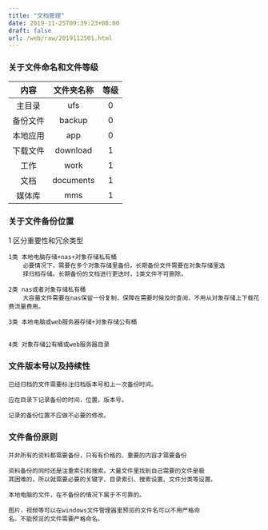 ```yaml
---
title: "文档管理"
date: 2019-11-25T09:39:23+08:00
draft: false
url: /web/raw/2019112501.html
---
```



### 关于文件命名和文件等级

内容|文件夹名称|等级
:-: | :-: | :-: 
主目录|ufs|0
备份文件|backup|0
本地应用|app|0
下载文件|download|1
工作|work|1
文档|documents|1
媒体库|mms|1

### 关于文件备份位置

1 区分重要性和冗余类型

    1类 本地电脑存储+nas+对象存储私有桶
        必要情况下，需要在多个对象存储里备份。长期备份文件需要在对象存储里选
        择归档存储。长期备份的文档进行更迭时，1类文件不可删除。

    2类 nas或者对象存储私有桶
        大容量文件需要在nas保留一份复制，保障在需要时候及时查阅，不用从对象存储上下载花费流量费用。

    3类 本地电脑或web服务器存储+对象存储公有桶


    4类 对象存储公有桶或web服务器目录

### 文件版本号以及持续性

    已经归档的文件需要标注归档版本号和上一次备份时间。

    应在目录下记录备份的时间，位置，版本号。

    记录的备份位置不应做不必要的修改。

### 文件备份原则
    并非所有的资料都需要备份，只有有价格的、重要的内容才需要备份

    资料备份的同时还是注重索引和搜索。大量文件里找到自己需要的文件是极
    其困难的，所以就需要必要的关键字、目录索引、搜索设置、文件分类等设置。

    本地电脑的文件，在不备份的情况下属于不可靠的。

    图片，视频等可以在windows文件管理器里预览的文件名可以不用严格命
    名。不能预览的文件需要严格命名。









